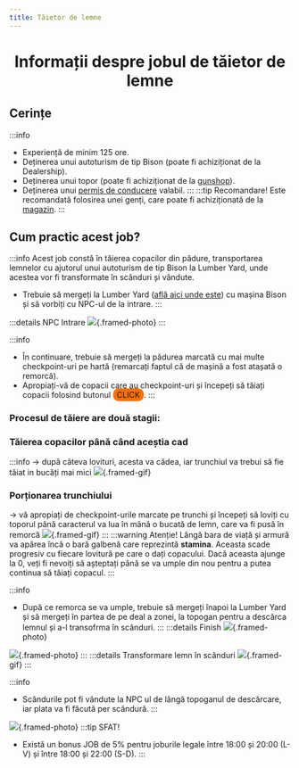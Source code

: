 ```yaml
---
title: Tăietor de lemne
---
```



# <span class="title-font"><center>Informații despre jobul de tăietor de lemne</center></span>

## <span class="header-font">Cerințe</span>

:::info
- Experiență de minim 125 ore.
- Deținerea unui autoturism de tip Bison (poate fi achiziționat de la Dealership).
- Deținerea unui topor (poate fi achiziționat de la [gunshop](/general/gunshop)).
- Deținerea unui [permis de conducere](/general/scoala) valabil.
:::
:::tip Recomandare!
Este recomandată folosirea unei genți, care poate fi achiziționată de la [magazin](/proprietati/magazine).
:::

## <span class="header-font">Cum practic acest job?</span>

:::info
Acest job constă în tăierea copacilor din pădure, transportarea lemnelor cu ajutorul unui autoturism de tip Bison la Lumber Yard, unde acestea vor fi transformate în scânduri și vândute.

- Trebuie să mergeți la Lumber Yard ([află aici unde este](locatii)) cu mașina Bison și să vorbiți cu NPC-ul de la intrare.
:::

:::details NPC Intrare
![](https://i.imgur.com/NKpPLO8.png){.framed-photo}
:::

:::info
- În continuare, trebuie să mergeți la pădurea marcată cu mai multe checkpoint-uri pe hartă (remarcați faptul că de mașină a fost atașată o remorcă).
- Apropiați-vă de copacii care au checkpoint-uri și începeți să tăiați copacii folosind butonul <span style="padding: 3px 7px; border-radius: 10px; background-color: #ff6f00;">CLICK</span>.
:::

### <span class="title-font">Procesul de tăiere are două stagii:</span>

### <span class="header-font">Tăierea copacilor până când aceștia cad</span>
:::info
-> după câteva lovituri, acesta va cădea, iar trunchiul va trebui să fie tăiat in bucăți mai mici
![](https://i.imgur.com/CZM94vF.gif){.framed-gif}
### <span class="header-font">Porționarea trunchiului</span>
-> vă apropiați de checkpoint-urile marcate pe trunchi și începeți să loviți cu toporul până caracterul va lua în mână o bucată de lemn, care va fi pusă în remorcă
![](https://i.imgur.com/JyyIhRR.gif){.framed-gif}
:::
:::warning Atenție!
Lângă bara de viață și armură va apărea încă o bară galbenă care reprezintă **stamina**. Aceasta scade progresiv cu fiecare lovitură pe care o dați copacului. Dacă aceasta ajunge la 0, veți fi nevoiți să așteptați până se va umple din nou pentru a putea continua să tăiați copacul.
:::

:::info
- După ce remorca se va umple, trebuie să mergeți înapoi la Lumber Yard și să mergeți în partea de pe deal a zonei, la topogan pentru a descărca lemnul și a-l transofrma în scânduri.
:::
:::details Finish
![](https://i.imgur.com/cd5Lrxk.png){.framed-photo}

![](https://i.imgur.com/KrOUHJT.png){.framed-photo}
:::
:::details Transformare lemn în scânduri
![](https://i.imgur.com/6c9zaze.gif){.framed-gif}
:::

:::info
- Scândurile pot fi vândute la NPC ul de lângă topoganul de descărcare, iar plata va fi făcută per scândură.
:::

![](https://i.imgur.com/Q4Xr88c.png){.framed-photo}
:::tip SFAT!
- Există un bonus JOB de 5% pentru joburile legale între 18:00 și 20:00 (L-V) și între 18:00 și 22:00 (S-D).
:::